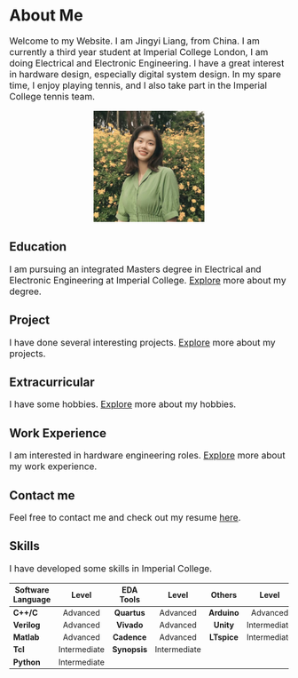 # About Me

<font size=3>

Welcome to my Website. I am Jingyi Liang, from China. I am currently a third year student at Imperial College London, I am doing Electrical and Electronic Engineering. I have a great interest in hardware design, especially digital system design. In my spare time, I enjoy playing tennis, and I also take part in the Imperial College tennis team.

</font>

<center>
<img src="pic1.jpg" width="200" height="200" />
</center>

## Education

<font size=3>

I am pursuing an integrated Masters degree in Electrical and Electronic Engineering at Imperial College. [Explore](education.md) more about my degree.

</font>

## Project

<font size=3>

I have done several interesting projects. [Explore](project.md) more about my projects.

</font>

## Extracurricular

<font size=3>

I have some hobbies. [Explore](extracurricular.md) more about my hobbies.

</font>

## Work Experience

<font size=3>

I am interested in hardware engineering roles. [Explore](work_experience.md) more about my work experience.

</font>

## Contact me

<font size=3>

Feel free to contact me and check out my resume [here](contact.md).

</font>

## Skills

<font size=3>

I have developed some skills in Imperial College. 

</font>

| Software Language     | Level | EDA Tools    | Level | Others    | Level | 
| ------------- |:-------------:|:-------------: |:-------------: |:-------------: |:-------------: |
| **C++/C**     | Advanced      | **Quartus** | Advanced| **Arduino** | Advanced    |
| **Verilog**   | Advanced      | **Vivado**  | Advanced| **Unity**   | Intermediate|
| **Matlab**    | Advanced      | **Cadence** | Advanced| **LTspice** | Intermediate|
| **Tcl**       | Intermediate  | **Synopsis**| Intermediate|||
| **Python**    | Intermediate  |||||










